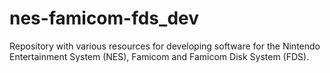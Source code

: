 # nes-famicom-fds_dev

Repository with various resources for developing software for the Nintendo
Entertainment System (NES), Famicom and Famicom Disk System (FDS).
